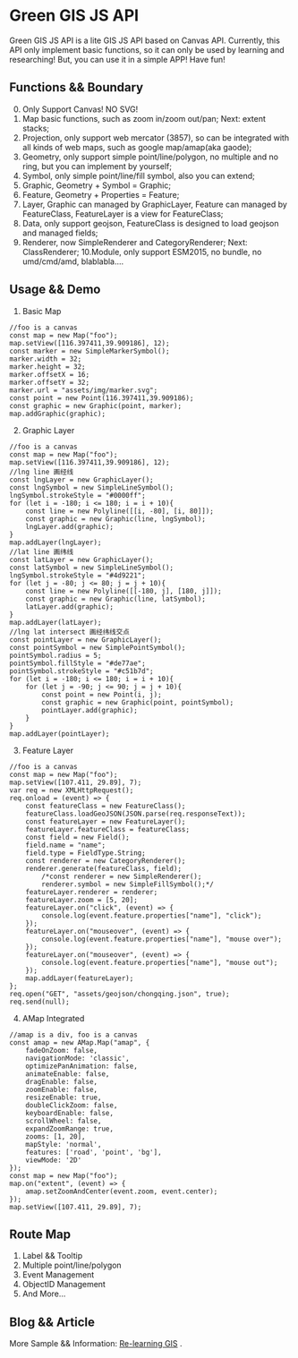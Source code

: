 # Green GIS JS API
Green GIS JS API is a lite GIS JS API based on Canvas API. Currently, this API only implement basic functions, so it can only be used by learning and researching! But, you can use it in a simple APP! Have fun!

## Functions && Boundary
0. Only Support Canvas! NO SVG!
1. Map basic functions, such as zoom in/zoom out/pan; Next: extent stacks;
2. Projection, only support web mercator (3857), so can be integrated with all kinds of web maps, such as google map/amap(aka gaode);
3. Geometry, only support simple point/line/polygon, no multiple and no ring, but you can implement by yourself;
4. Symbol, only simple point/line/fill symbol, also you can extend;
5. Graphic, Geometry + Symbol = Graphic;
6. Feature, Geometry + Properties = Feature;
7. Layer, Graphic can managed by GraphicLayer, Feature can managed by FeatureClass, FeatureLayer is a view for FeatureClass;
8. Data, only support geojson, FeatureClass is designed to load geojson and managed fields;
9. Renderer, now SimpleRenderer and CategoryRenderer; Next: ClassRenderer;
10.Module, only support ESM2015, no bundle, no umd/cmd/amd, blablabla....

## Usage && Demo
1. Basic Map
```
//foo is a canvas
const map = new Map("foo");
map.setView([116.397411,39.909186], 12);
const marker = new SimpleMarkerSymbol();
marker.width = 32;
marker.height = 32;
marker.offsetX = 16;
marker.offsetY = 32;
marker.url = "assets/img/marker.svg";
const point = new Point(116.397411,39.909186);
const graphic = new Graphic(point, marker);
map.addGraphic(graphic);
```

2. Graphic Layer
```
//foo is a canvas
const map = new Map("foo");
map.setView([116.397411,39.909186], 12);
//lng line 画经线
const lngLayer = new GraphicLayer();
const lngSymbol = new SimpleLineSymbol();
lngSymbol.strokeStyle = "#0000ff";
for (let i = -180; i <= 180; i = i + 10){
    const line = new Polyline([[i, -80], [i, 80]]);
    const graphic = new Graphic(line, lngSymbol);
    lngLayer.add(graphic);
}
map.addLayer(lngLayer);
//lat line 画纬线
const latLayer = new GraphicLayer();
const latSymbol = new SimpleLineSymbol();
lngSymbol.strokeStyle = "#4d9221";
for (let j = -80; j <= 80; j = j + 10){
    const line = new Polyline([[-180, j], [180, j]]);
    const graphic = new Graphic(line, latSymbol);
    latLayer.add(graphic);
}
map.addLayer(latLayer);
//lng lat intersect 画经纬线交点
const pointLayer = new GraphicLayer();
const pointSymbol = new SimplePointSymbol();
pointSymbol.radius = 5;
pointSymbol.fillStyle = "#de77ae";
pointSymbol.strokeStyle = "#c51b7d";
for (let i = -180; i <= 180; i = i + 10){
    for (let j = -90; j <= 90; j = j + 10){
        const point = new Point(i, j);
        const graphic = new Graphic(point, pointSymbol);
        pointLayer.add(graphic);
    }
}
map.addLayer(pointLayer);
```

3. Feature Layer
```
//foo is a canvas
const map = new Map("foo");
map.setView([107.411, 29.89], 7);
var req = new XMLHttpRequest();
req.onload = (event) => {
    const featureClass = new FeatureClass();
    featureClass.loadGeoJSON(JSON.parse(req.responseText));
    const featureLayer = new FeatureLayer();
    featureLayer.featureClass = featureClass;
    const field = new Field();
    field.name = "name";
    field.type = FieldType.String;
    const renderer = new CategoryRenderer();
    renderer.generate(featureClass, field);
        /*const renderer = new SimpleRenderer();
        renderer.symbol = new SimpleFillSymbol();*/
    featureLayer.renderer = renderer;
    featureLayer.zoom = [5, 20];
    featureLayer.on("click", (event) => {
        console.log(event.feature.properties["name"], "click");
    });
    featureLayer.on("mouseover", (event) => {
        console.log(event.feature.properties["name"], "mouse over");
    });
    featureLayer.on("mouseover", (event) => {
        console.log(event.feature.properties["name"], "mouse out");
    });
    map.addLayer(featureLayer);
};
req.open("GET", "assets/geojson/chongqing.json", true);
req.send(null);
```

4. AMap Integrated
```
//amap is a div, foo is a canvas
const amap = new AMap.Map("amap", {
    fadeOnZoom: false,
    navigationMode: 'classic',
    optimizePanAnimation: false,
    animateEnable: false,
    dragEnable: false,
    zoomEnable: false,
    resizeEnable: true,
    doubleClickZoom: false,
    keyboardEnable: false,
    scrollWheel: false,
    expandZoomRange: true,
    zooms: [1, 20],
    mapStyle: 'normal',
    features: ['road', 'point', 'bg'],
    viewMode: '2D'
});
const map = new Map("foo");
map.on("extent", (event) => {
    amap.setZoomAndCenter(event.zoom, event.center);
});
map.setView([107.411, 29.89], 7);
```


## Route Map
1. Label && Tooltip
2. Multiple point/line/polygon
3. Event Management
4. ObjectID Management
5. And More...


## Blog && Article
More Sample && Information: [Re-learning GIS](https://zhuanlan.zhihu.com/c_165676639) .
